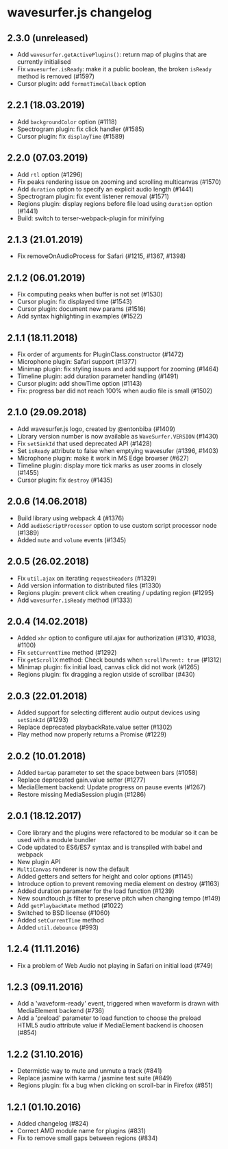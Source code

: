 wavesurfer.js changelog
=======================

2.3.0 (unreleased)
------------------

- Add `wavesurfer.getActivePlugins()`: return map of plugins
  that are currently initialised
- Fix `wavesurfer.isReady`: make it a public boolean, the
  broken `isReady` method is removed (#1597)
- Cursor plugin: add `formatTimeCallback` option

2.2.1 (18.03.2019)
------------------

- Add `backgroundColor` option (#1118)
- Spectrogram plugin: fix click handler (#1585)
- Cursor plugin: fix `displayTime` (#1589)

2.2.0 (07.03.2019)
------------------

- Add `rtl` option (#1296)
- Fix peaks rendering issue on zooming and scrolling multicanvas (#1570)
- Add `duration` option to specify an explicit audio length (#1441)
- Spectrogram plugin: fix event listener removal (#1571)
- Regions plugin: display regions before file load using `duration`
  option (#1441)
- Build: switch to terser-webpack-plugin for minifying

2.1.3 (21.01.2019)
------------------

- Fix removeOnAudioProcess for Safari (#1215, #1367, #1398)

2.1.2 (06.01.2019)
------------------

- Fix computing peaks when buffer is not set (#1530)
- Cursor plugin: fix displayed time (#1543)
- Cursor plugin: document new params (#1516)
- Add syntax highlighting in examples (#1522)

2.1.1 (18.11.2018)
------------------

- Fix order of arguments for PluginClass.constructor (#1472)
- Microphone plugin: Safari support (#1377)
- Minimap plugin: fix styling issues and add support for zooming (#1464)
- Timeline plugin: add duration parameter handling (#1491)
- Cursor plugin: add showTime option (#1143)
- Fix: progress bar did not reach 100% when audio file is small (#1502)

2.1.0 (29.09.2018)
------------------

- Add wavesurfer.js logo, created by @entonbiba (#1409)
- Library version number is now available as `WaveSurfer.VERSION` (#1430)
- Fix `setSinkId` that used deprecated API (#1428)
- Set `isReady` attribute to false when emptying wavesufer (#1396, #1403)
- Microphone plugin: make it work in MS Edge browser (#627)
- Timeline plugin: display more tick marks as user zooms in closely (#1455)
- Cursor plugin: fix `destroy` (#1435)

2.0.6 (14.06.2018)
------------------

- Build library using webpack 4 (#1376)
- Add `audioScriptProcessor` option to use custom script processor node (#1389)
- Added `mute` and `volume` events (#1345)

2.0.5 (26.02.2018)
------------------

- Fix `util.ajax` on iterating `requestHeaders` (#1329)
- Add version information to distributed files (#1330)
- Regions plugin: prevent click when creating / updating region (#1295)
- Add `wavesurfer.isReady` method (#1333)

2.0.4 (14.02.2018)
------------------

- Added `xhr` option to configure util.ajax for authorization (#1310, #1038, #1100)
- Fix `setCurrentTime` method (#1292)
- Fix `getScrollX` method: Check bounds when `scrollParent: true` (#1312)
- Minimap plugin: fix initial load, canvas click did not work (#1265)
- Regions plugin: fix dragging a region utside of scrollbar (#430)

2.0.3 (22.01.2018)
------------------

- Added support for selecting different audio output devices using `setSinkId` (#1293)
- Replace deprecated playbackRate.value setter (#1302)
- Play method now properly returns a Promise (#1229)

2.0.2 (10.01.2018)
------------------

- Added `barGap` parameter to set the space between bars (#1058)
- Replace deprecated gain.value setter (#1277)
- MediaElement backend: Update progress on pause events (#1267)
- Restore missing MediaSession plugin (#1286)

2.0.1 (18.12.2017)
------------------

- Core library and the plugins were refactored to be modular so it can be used with a module bundler
- Code updated to ES6/ES7 syntax and is transpiled with babel and webpack
- New plugin API
- `MultiCanvas` renderer is now the default
- Added getters and setters for height and color options (#1145)
- Introduce option to prevent removing media element on destroy (#1163)
- Added duration parameter for the load function (#1239)
- New soundtouch.js filter to preserve pitch when changing tempo (#149)
- Add `getPlaybackRate` method (#1022) 
- Switched to BSD license (#1060)
- Added `setCurrentTime` method
- Added `util.debounce` (#993) 

1.2.4 (11.11.2016)
------------------

- Fix a problem of Web Audio not playing in Safari on initial load (#749)

1.2.3 (09.11.2016)
------------------

- Add a 'waveform-ready' event, triggered when waveform is drawn with MediaElement backend (#736)
- Add a 'preload' parameter to load function to choose the preload HTML5 audio attribute value if MediaElement backend is choosen (#854)

1.2.2 (31.10.2016)
------------------

- Determistic way to mute and unmute a track (#841)
- Replace jasmine with karma / jasmine test suite (#849)
- Regions plugin: fix a bug when clicking on scroll-bar in Firefox (#851)

1.2.1 (01.10.2016)
------------------

- Added changelog (#824)
- Correct AMD module name for plugins (#831)
- Fix to remove small gaps between regions (#834)
